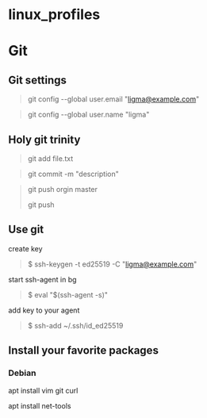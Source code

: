 # linux_profiles

# Git
## Git settings

> git config --global user.email "ligma@example.com"
 
> git config --global user.name "ligma"


## Holy git trinity

> git add file.txt
 
> git commit -m "description"
 
> git push orgin master
>
> git push

 
## Use git

create key

> $ ssh-keygen -t ed25519 -C "ligma@example.com"

start ssh-agent in bg

> $ eval "$(ssh-agent -s)"

add key to your agent

>  $ ssh-add ~/.ssh/id_ed25519

##


## Install your favorite packages 

### Debian

apt install vim git curl

apt install net-tools


